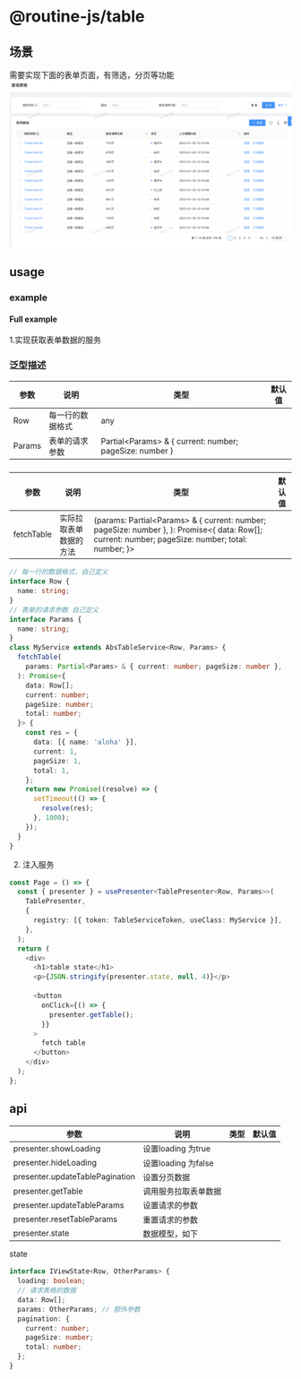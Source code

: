 # @routine-js/table

## 场景
需要实现下面的表单页面，有筛选，分页等功能
![image](../../public/table.png)

## usage 
### example

<code src="../demos/table/index.tsx"></code>
#### Full example
<code src="../demos/table/antdTable.tsx"></code>

1.实现获取表单数据的服务

### 泛型描述
| 参数   | 说明             | 类型                                                      | 默认值 |
| ------ | ---------------- | --------------------------------------------------------- | ------ |
| Row    | 每一行的数据格式 | any                                                       |        |
| Params | 表单的请求参数   | Partial\<Params\> & { current: number; pageSize: number } |        |

### 
| 参数       | 说明                   | 类型                                                                                                                                                         | 默认值 |
| ---------- | ---------------------- | ------------------------------------------------------------------------------------------------------------------------------------------------------------ | ------ |
| fetchTable | 实际拉取表单数据的方法 | (params: Partial\<Params\> & { current: number; pageSize: number }, ): Promise\<{   data: Row[];   current: number;   pageSize: number;   total: number; }\> |        |

```typescript
// 每一行的数据格式，自己定义
interface Row {
  name: string;
}
// 表单的请求参数 自己定义
interface Params {
  name: string;
}
class MyService extends AbsTableService<Row, Params> {
  fetchTable(
    params: Partial<Params> & { current: number; pageSize: number },
  ): Promise<{
    data: Row[];
    current: number;
    pageSize: number;
    total: number;
  }> {
    const res = {
      data: [{ name: 'aloha' }],
      current: 1,
      pageSize: 1,
      total: 1,
    };
    return new Promise((resolve) => {
      setTimeout(() => {
        resolve(res);
      }, 1000);
    });
  }
}
```

2. 注入服务
```typescript
const Page = () => {
  const { presenter } = usePresenter<TablePresenter<Row, Params>>(
    TablePresenter,
    {
      registry: [{ token: TableServiceToken, useClass: MyService }],
    },
  );
  return (
    <div>
      <h1>table state</h1>
      <p>{JSON.stringify(presenter.state, null, 4)}</p>

      <button
        onClick={() => {
          presenter.getTable();
        }}
      >
        fetch table
      </button>
    </div>
  );
};
```
## api

| 参数                            | 说明                 | 类型 | 默认值 |
| ------------------------------- | -------------------- | ---- | ------ |
| presenter.showLoading           | 设置loading 为true   |      |        |
| presenter.hideLoading           | 设置loading 为false  |      |        |
| presenter.updateTablePagination | 设置分页数据         |      |        |
| presenter.getTable              | 调用服务拉取表单数据 |      |        |
| presenter.updateTableParams     | 设置请求的参数       |      |        |
| presenter.resetTableParams      | 重置请求的参数       |      |        |
| presenter.state                 | 数据模型，如下       |      |        |



state
```typescript
interface IViewState<Row, OtherParams> {
  loading: boolean;
  // 请求表格的数据
  data: Row[];
  params: OtherParams; // 额外参数
  pagination: {
    current: number;
    pageSize: number;
    total: number;
  };
}
```
